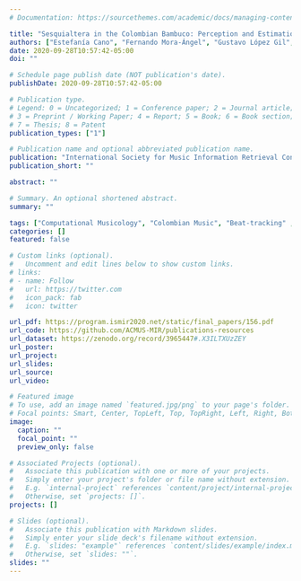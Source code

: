 ```yaml
---
# Documentation: https://sourcethemes.com/academic/docs/managing-content/

title: "Sesquialtera in the Colombian Bambuco: Perception and Estimation of Beat and Meter"
authors: ["Estefanía Cano", "Fernando Mora-Ángel", "Gustavo López Gil", "joserzapata", "Antonio Escamilla", "Juan Fernando Alzate Londoño", "Moisés Betancur Peláez"]
date: 2020-09-28T10:57:42-05:00
doi: ""

# Schedule page publish date (NOT publication's date).
publishDate: 2020-09-28T10:57:42-05:00

# Publication type.
# Legend: 0 = Uncategorized; 1 = Conference paper; 2 = Journal article;
# 3 = Preprint / Working Paper; 4 = Report; 5 = Book; 6 = Book section;
# 7 = Thesis; 8 = Patent
publication_types: ["1"]

# Publication name and optional abbreviated publication name.
publication: "International Society for Music Information Retrieval Conference (ISMIR 2020)"
publication_short: ""

abstract: ""

# Summary. An optional shortened abstract.
summary: ""

tags: ["Computational Musicology", "Colombian Music", "Beat-tracking" ,"Music-information-retrieval","Python","ISMIR"]
categories: []
featured: false

# Custom links (optional).
#   Uncomment and edit lines below to show custom links.
# links:
# - name: Follow
#   url: https://twitter.com
#   icon_pack: fab
#   icon: twitter

url_pdf: https://program.ismir2020.net/static/final_papers/156.pdf
url_code: https://github.com/ACMUS-MIR/publications-resources
url_dataset: https://zenodo.org/record/3965447#.X3ILTXUzZEY
url_poster:
url_project:
url_slides:
url_source:
url_video:

# Featured image
# To use, add an image named `featured.jpg/png` to your page's folder. 
# Focal points: Smart, Center, TopLeft, Top, TopRight, Left, Right, BottomLeft, Bottom, BottomRight.
image:
  caption: ""
  focal_point: ""
  preview_only: false

# Associated Projects (optional).
#   Associate this publication with one or more of your projects.
#   Simply enter your project's folder or file name without extension.
#   E.g. `internal-project` references `content/project/internal-project/index.md`.
#   Otherwise, set `projects: []`.
projects: []

# Slides (optional).
#   Associate this publication with Markdown slides.
#   Simply enter your slide deck's filename without extension.
#   E.g. `slides: "example"` references `content/slides/example/index.md`.
#   Otherwise, set `slides: ""`.
slides: ""
---
```

